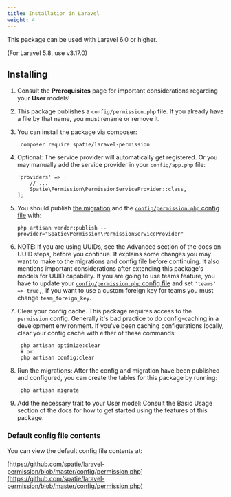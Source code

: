 ```yaml
---
title: Installation in Laravel
weight: 4
---
```


This package can be used with Laravel 6.0 or higher.

(For Laravel 5.8, use v3.17.0)

## Installing

1. Consult the **Prerequisites** page for important considerations regarding your **User** models!

2. This package publishes a `config/permission.php` file. If you already have a file by that name, you must rename or remove it.

3. You can install the package via composer:

        composer require spatie/laravel-permission

4. Optional: The service provider will automatically get registered. Or you may manually add the service provider in your `config/app.php` file:

    ```
    'providers' => [
        // ...
        Spatie\Permission\PermissionServiceProvider::class,
    ];
    ```

5. You should publish [the migration](https://github.com/spatie/laravel-permission/blob/master/database/migrations/create_permission_tables.php.stub) and the [`config/permission.php` config file](https://github.com/spatie/laravel-permission/blob/master/config/permission.php) with:

    ```
    php artisan vendor:publish --provider="Spatie\Permission\PermissionServiceProvider"
    ```

6. NOTE: If you are using UUIDs, see the Advanced section of the docs on UUID steps, before you continue. It explains some changes you may want to make to the migrations and config file before continuing. It also mentions important considerations after extending this package's models for UUID capability.
    If you are going to use teams feature, you have to update your [`config/permission.php` config file](https://github.com/spatie/laravel-permission/blob/master/config/permission.php) and set `'teams' => true,`, if you want to use a custom foreign key for teams you must change `team_foreign_key`.

7. Clear your config cache. This package requires access to the `permission` config. Generally it's bad practice to do config-caching in a development environment. If you've been caching configurations locally, clear your config cache with either of these commands:

        php artisan optimize:clear
        # or
        php artisan config:clear

8. Run the migrations: After the config and migration have been published and configured, you can create the tables for this package by running:

        php artisan migrate

9. Add the necessary trait to your User model: Consult the Basic Usage section of the docs for how to get started using the features of this package.


### Default config file contents

You can view the default config file contents at:

[https://github.com/spatie/laravel-permission/blob/master/config/permission.php](https://github.com/spatie/laravel-permission/blob/master/config/permission.php)
